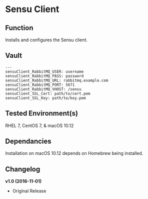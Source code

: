 # Sensu Client

## Function
Installs and configures the Sensu client.

## Vault
```
---
sensuClient_RabbitMQ_USER: username
sensuClient_RabbitMQ_PASS: password
sensuClient_RabbitMQ_URL: rabbitmq.example.com
sensuClient_RabbitMQ_PORT: 5671
sensuClient_RabbitMQ_VHOST: /sensu
sensuClient_SSL_Cert: path/to/cert.pem
sensuClient_SSL_Key: path/to/key.pem
```

## Tested Environment(s)
RHEL 7, CentOS 7, & macOS 10.12

## Dependancies
Installation on macOS 10.12 depends on Homebrew being installed.

## Changelog

**v1.0 (2016-11-01)**
* Original Release
